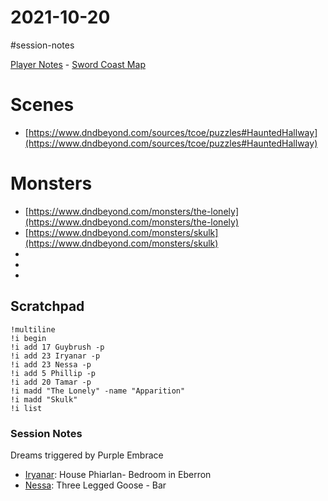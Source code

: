 # 2021-10-20

\#session-notes 

[Player Notes](https://docs.google.com/document/d/1flIOt9zdcujPfELxJ2z20Bst9zLwX4JnkvmETBPIbRU/edit#heading=h.qklgz8xzl35d) - [Sword Coast Map](https://cdn.discordapp.com/attachments/780951050278010910/799399197442965604/skt03-thenorth.jpg)

# Scenes

* [https://www.dndbeyond.com/sources/tcoe/puzzles#HauntedHallway](https://www.dndbeyond.com/sources/tcoe/puzzles#HauntedHallway)

# Monsters

* [https://www.dndbeyond.com/monsters/the-lonely](https://www.dndbeyond.com/monsters/the-lonely)
* [https://www.dndbeyond.com/monsters/skulk](https://www.dndbeyond.com/monsters/skulk)
* 
* 
* 

## Scratchpad

````
!multiline
!i begin
!i add 17 Guybrush -p
!i add 23 Iryanar -p
!i add 23 Nessa -p
!i add 5 Phillip -p
!i add 20 Tamar -p
!i madd "The Lonely" -name "Apparition"
!i madd "Skulk"
!i list
````

### Session Notes

Dreams triggered by Purple Embrace

* [Iryanar](..\Iryanar.md): House Phiarlan- Bedroom in Eberron
* [Nessa](..\Nessa.md): Three Legged Goose - Bar
